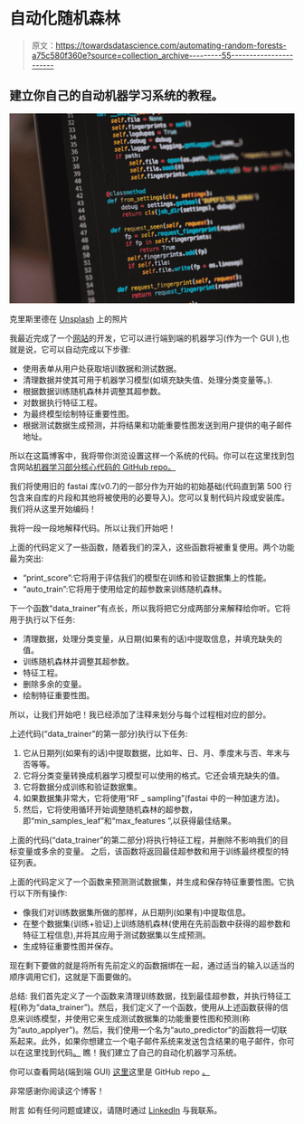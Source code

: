 # 自动化随机森林

> 原文：<https://towardsdatascience.com/automating-random-forests-a75c580f360e?source=collection_archive---------55----------------------->

## 建立你自己的自动机器学习系统的教程。

![](img/f5833b233efec20d3a9b980b45d377ed.png)

克里斯里德在 [Unsplash](https://unsplash.com?utm_source=medium&utm_medium=referral) 上的照片

我最近完成了一个[网站](https://nocodeml.herokuapp.com/)的开发，它可以进行端到端的机器学习(作为一个 GUI ),也就是说，它可以自动完成以下步骤:

*   使用表单从用户处获取培训数据和测试数据。
*   清理数据并使其可用于机器学习模型(如填充缺失值、处理分类变量等。).
*   根据数据训练随机森林并调整其超参数。
*   对数据执行特征工程。
*   为最终模型绘制特征重要性图。
*   根据测试数据生成预测，并将结果和功能重要性图发送到用户提供的电子邮件地址。

所以在这篇博客中，我将带你浏览设置这样一个系统的代码。你可以在这里找到包含网站[机器学习部分核心代码的 GitHub repo。](https://github.com/shaan2909/Automating-RF-Website/blob/master/ml/mlcode.py)

我们将使用旧的 fastai 库(v0.7)的一部分作为开始的初始基础(代码直到第 500 行包含来自库的片段和其他将被使用的必要导入)。您可以复制代码片段或安装库。我们将从这里开始编码！

我将一段一段地解释代码。所以让我们开始吧！

上面的代码定义了一些函数，随着我们的深入，这些函数将被重复使用。两个功能最为突出:

*   “print_score”:它将用于评估我们的模型在训练和验证数据集上的性能。
*   “auto_train”:它将用于使用给定的超参数来训练随机森林。

下一个函数“data_trainer”有点长，所以我将把它分成两部分来解释给你听。它将用于执行以下任务:

*   清理数据，处理分类变量，从日期(如果有的话)中提取信息，并填充缺失的值。
*   训练随机森林并调整其超参数。
*   特征工程。
*   删除多余的变量。
*   绘制特征重要性图。

所以，让我们开始吧！我已经添加了注释来划分与每个过程相对应的部分。

上述代码(“data_trainer”的第一部分)执行以下任务:

1.  它从日期列(如果有的话)中提取数据，比如年、日、月、季度末与否、年末与否等等。
2.  它将分类变量转换成机器学习模型可以使用的格式。它还会填充缺失的值。
3.  它将数据分成训练和验证数据集。
4.  如果数据集非常大，它将使用“RF _ sampling”(fastai 中的一种加速方法)。
5.  然后，它将使用循环开始调整随机森林的超参数，即“min_samples_leaf”和“max_features ”,以获得最佳结果。

上面的代码(“data_trainer”的第二部分)将执行特征工程，并删除不影响我们的目标变量或多余的变量。
之后，该函数将返回最佳超参数和用于训练最终模型的特征列表。

上面的代码定义了一个函数来预测测试数据集，并生成和保存特征重要性图。它执行以下所有操作:

*   像我们对训练数据集所做的那样，从日期列(如果有)中提取信息。
*   在整个数据集(训练+验证)上训练随机森林(使用在先前函数中获得的超参数和特征工程信息),并将其应用于测试数据集以生成预测。
*   生成特征重要性图并保存。

现在剩下要做的就是将所有先前定义的函数捆绑在一起，通过适当的输入以适当的顺序调用它们，这就是下面要做的。

总结:
我们首先定义了一个函数来清理训练数据，找到最佳超参数，并执行特征工程(称为“data_trainer”)。然后，我们定义了一个函数，使用从上述函数获得的信息来训练模型，并使用它来生成测试数据集的功能重要性图和预测(称为“auto_applyer”)。然后，我们使用一个名为“auto_predictor”的函数将一切联系起来。此外，如果你想建立一个电子邮件系统来发送包含结果的电子邮件，你可以在这里找到代码[。](https://gist.github.com/shaan-shah/dfc51a2988964f42564baf1ca63dbf2b)
瞧！我们建立了自己的自动化机器学习系统。

你可以查看网站(端到端 GUI) [这里](https://nocodeml.herokuapp.com/)这里是 GitHub repo [。](https://github.com/shaan2909/Automating-RF-Website)

非常感谢你阅读这个博客！

附言
如有任何问题或建议，请随时通过 [LinkedIn](https://www.linkedin.com/in/shaan-shah-88085819b/) 与我联系。